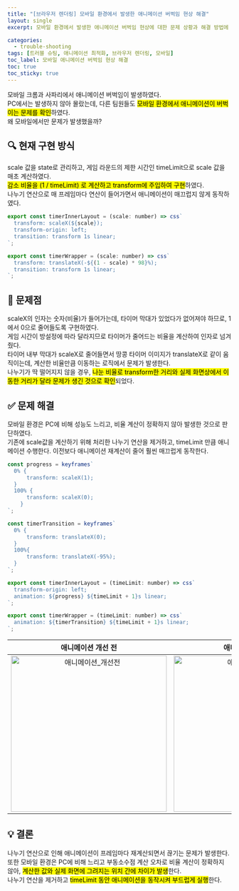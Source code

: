 ```yaml
---
title: "[브라우저 렌더링] 모바일 환경에서 발생한 애니메이션 버벅임 현상 해결"
layout: single
excerpt: 모바일 환경에서 발생한 애니메이션 버벅임 현상에 대한 문제 상황과 해결 방법에 대해 소개한다.

categories:
  - trouble-shooting
tags: [트러블 슈팅, 애니메이션 최적화, 브라우저 렌더링, 모바일]
toc_label: 모바일 애니메이션 버벅임 현상 해결
toc: true
toc_sticky: true
---
```


<div class="red-box">
    <div>모바일 크롬과 사파리에서 애니메이션 버벅임이 발생하였다.</div>
    <div>PC에서는 발생하지 않아 몰랐는데, 다른 팀원들도 <mark class="mark">모바일 환경에서 애니메이션이 버벅이는 문제를 확인</mark>하였다.</div>
    <div>왜 모바일에서만 문제가 발생했을까?</div>
</div>

## 🔍 현재 구현 방식

<div class="box">
    <div>scale 값을 state로 관리하고, 게임 라운드의 제한 시간인 timeLimit으로 scale 값을 매초 계산하였다.</div>
    <div><mark class="mark">감소 비율을 (1 / timeLimit) 로 계산하고 transform에 주입하여 구현</mark>하였다.</div>
    <div>나누기 연산으로 매 프레임마다 연산이 들어가면서 애니메이션이 매끄럽지 않게 동작하였다.</div>
</div>

```jsx
export const timerInnerLayout = (scale: number) => css`
  transform: scaleX(${scale});
  transform-origin: left;
  transition: transform 1s linear;
`;

export const timerWrapper = (scale: number) => css`
  transform: translateX(-${(1 - scale) * 98}%);
  transition: transform 1s linear;
`;
```

## 🚨 문제점

<div class="box">
    <div>scaleX의 인자는 숫자(비율)가 들어가는데, 타이머 막대가 있었다가 없어져야 하므로, 1에서 0으로 줄어들도록 구현하였다.</div>
    <div>게임 시간이 방설정에 따라 달라지므로 타이머가 줄어드는 비율을 계산하여 인자로 넘겨줬다.</div>
    <div>타이머 내부 막대가 scaleX로 줄어들면서 땅콩 타이머 이미지가 translateX로 같이 움직이는데, 계산한 비율만큼 이동하는 로직에서 문제가 발생한다.</div>
    <div>나누기가 딱 떨어지지 않을 경우, <mark class="mark">나눈 비율로 transform한 거리와 실제 화면상에서 이동한 거리가 달라 문제가 생긴 것으로 확인</mark>되었다.</div>
</div>

## ✅ 문제 해결

<div class="box">
    <div>모바일 환경은 PC에 비해 성능도 느리고, 비율 계산이 정확하지 않아 발생한 것으로 판단하였다.</div>
    <div>기존에 scale값을 계산하기 위해 처리한 나누기 연산을 제거하고, timeLimit 만큼 애니메이션 수행한다. 이전보다 애니메이션 재계산이 줄어 훨씬 매끄럽게 동작한다.</div>
</div>

```jsx
const progress = keyframes`
  0% {
      transform: scaleX(1);
  }
  100% {
      transform: scaleX(0);
    }
`;

const timerTransition = keyframes`
  0% {
      transform: translateX(0);
  }
  100%{
      transform: translateX(-95%);
  }
`;

export const timerInnerLayout = (timeLimit: number) => css`
  transform-origin: left;
  animation: ${progress} ${timeLimit + 1}s linear;
`;

export const timerWrapper = (timeLimit: number) => css`
  animation: ${timerTransition} ${timeLimit + 1}s linear;
`;
```

|                                                             애니메이션 개선 전                                                             |                                                            애니메이션 개선 후                                                             |
| :----------------------------------------------------------------------------------------------------------------------------------------: | :---------------------------------------------------------------------------------------------------------------------------------------: |
| <img width="350" alt="애니메이션_개선전" src="https://github.com/user-attachments/assets/3c71bfc8-e44d-4b98-a8a7-6c4d6f501cd3"> | <img width="350" alt="애니메이션_개선후" src="https://github.com/user-attachments/assets/dc6f5990-a766-4478-a34f-53b9cb216dec"> |

## 💡 결론

<div class="blue-box">
    <div>나누기 연산으로 인해 애니메이션이 프레임마다 재계산되면서 끊기는 문제가 발생한다.</div>
    <div>또한 모바일 환경은 PC에 비해 느리고 <span class="high">부동소수점 계산 오차</span>로 비율 계산이 정확하지 않아, <mark class="mark">계산한 값와 실제 화면에 그려지는 위치 간에 차이가 발생</mark>한다.</div>
    <div>나누기 연산을 제거하고 <mark class="mark">timeLimit 동안 애니메이션을 동작시켜 부드럽게 실행</mark>한다.</div>
</div>
